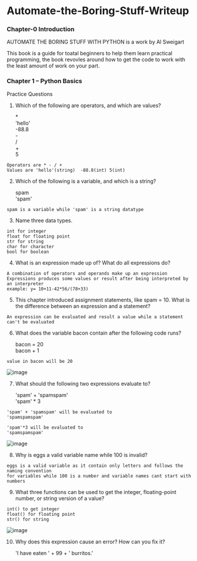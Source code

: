 # Automate-the-Boring-Stuff-Writeup

<h3>Chapter-0 Introduction</h3>

AUTOMATE THE BORING STUFF WITH PYTHON is a work by Al Sweigart 

This book is a guide for toatal beginners to help them learn practical programming, the book revovles around how to get the code to work with the least amount of work on your part.

<h3>Chapter 1 – Python Basics</h3>

Practice Questions

1. Which of the following are operators, and which are values?

   *<br>
   'hello'<br>
   -88.8<br>
   -<br>
   /<br>
   +<br>
   5<br>
```
Operators are * - / +
Values are 'hello'(string)  -88.8(int) 5(int)
```

2. Which of the following is a variable, and which is a string?

   spam<br>
   'spam'<br>
```
spam is a variable while 'spam' is a string datatype
```

3. Name three data types.

```
int for integer
float for floating point
str for string
char for character
bool for boolean
```
4. What is an expression made up of? What do all expressions do?
```
A combination of operators and operands make up an expression
Expressions produces some values or result after being interpreted by an interpreter
example: y= 10+11-42*56/(78+33)
```
5. This chapter introduced assignment statements, like spam = 10. What is the difference between an expression and a statement?
```
An expression can be evaluated and result a value while a statement can't be evaluated
```
6. What does the variable bacon contain after the following code runs?

   bacon = 20<br>
   bacon + 1<br>
```
value in bacon will be 20
```
![image](https://user-images.githubusercontent.com/113903135/216612024-272b3a96-37da-4834-be94-323f4dc93b68.png)

7. What should the following two expressions evaluate to?

   'spam' + 'spamspam'<br>
    'spam' * 3<br>
```
'spam' + 'spamspam' will be evaluated to
'spamspamspam'

'spam'*3 will be evaluated to
'spamspamspam'
```
![image](https://user-images.githubusercontent.com/113903135/216613357-bad27046-e0e1-4ef8-b2fe-3321822a8916.png)

8. Why is eggs a valid variable name while 100 is invalid?

```
eggs is a valid variable as it contain only letters and follows the naming convention 
for variables while 100 is a number and variable names cant start with numbers
```

9. What three functions can be used to get the integer, floating-point number, or string version of a value?
```
int() to get integer
float() for floating point
str() for string
```
![image](https://user-images.githubusercontent.com/113903135/216614814-7ed3223f-50cb-4c29-bef7-686b4d78339c.png)

10. Why does this expression cause an error? How can you fix it?

    'I have eaten ' + 99 + ' burritos.'<br>
```
